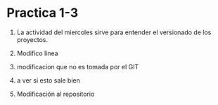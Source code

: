 # Practica 1-3
1. La actividad del miercoles sirve para entender el versionado de los proyectos.

2. Modifico linea

3. modificacion que no es tomada por el GIT 

4. a ver si esto sale bien 

5. Modificación al repositorio
